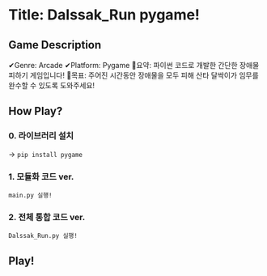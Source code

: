 # Title: Dalssak_Run pygame!
## Game Description
✔Genre: Arcade
✔Platform: Pygame
📄요약: 파이썬 코드로 개발한 간단한 장애물 피하기 게임입니다!
🎯목표: 주어진 시간동안 장애물을 모두 피해 산타 달싹이가 임무를 완수할 수 있도록 도와주세요! 
## How Play?
### 0. 라이브러리 설치 
-> `pip install pygame`
### 1. 모듈화 코드 ver.
`main.py 실행!`
### 2. 전체 통합 코드 ver.
`Dalssak_Run.py 실행!` 
## Play!
